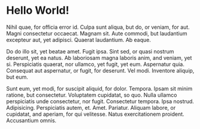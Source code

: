 # Hello World!

Nihil quae, for officia error id. Culpa sunt aliqua, but do, or veniam, for aut. Magni consectetur occaecat. Magnam sit. Aute commodi, but laudantium excepteur aut, yet adipisci. Quaerat laudantium. Ab eaque.

Do do illo sit, yet beatae amet. Fugit ipsa. Sint sed, or quasi nostrum deserunt, yet ea natus. Ab laboriosam magna laboris anim, and veniam, yet si. Perspiciatis quaerat, nor ullamco, yet fugit, yet eum. Aspernatur quia. Consequat aut aspernatur, or fugit, for deserunt. Vel modi. Inventore aliquip, but eum.

Sunt eum, yet modi, for suscipit aliquid, for dolor. Tempora. Ipsam sit minim ratione, but consectetur. Voluptatem cupidatat, so quo. Nulla ullamco perspiciatis unde consectetur, nor fugit. Consectetur tempora. Ipsa nostrud. Adipisicing. Perspiciatis autem, et. Amet. Pariatur. Aliquam labore, or cupidatat, and aperiam, for qui velitesse. Natus exercitationem proident. Accusantium omnis.
